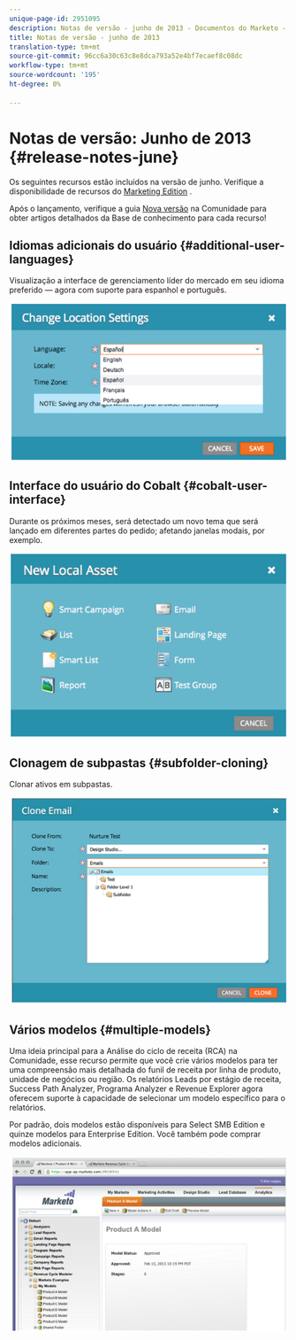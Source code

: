 ```yaml
---
unique-page-id: 2951095
description: Notas de versão - junho de 2013 - Documentos do Marketo - Documentação do produto
title: Notas de versão - junho de 2013
translation-type: tm+mt
source-git-commit: 96cc6a30c63c8e8dca793a52e4bf7ecaef8c08dc
workflow-type: tm+mt
source-wordcount: '195'
ht-degree: 0%

---
```



# Notas de versão: Junho de 2013 {#release-notes-june}

Os seguintes recursos estão incluídos na versão de junho. Verifique a disponibilidade de recursos do [Marketing Edition](http://docs.marketo.com/display/docs/assets/pricing.php) .

Após o lançamento, verifique a guia [Nova versão](release-notes-december-2013.md) na Comunidade para obter artigos detalhados da Base de conhecimento para cada recurso!

## Idiomas adicionais do usuário {#additional-user-languages}

Visualização a interface de gerenciamento líder do mercado em seu idioma preferido — agora com suporte para espanhol e português.

![](assets/image2014-9-22-16-3a25-3a54.png)

## Interface do usuário do Cobalt {#cobalt-user-interface}

Durante os próximos meses, será detectado um novo tema que será lançado em diferentes partes do pedido; afetando janelas modais, por exemplo.

![](assets/image2014-9-22-16-3a26-3a8.png)

## Clonagem de subpastas {#subfolder-cloning}

Clonar ativos em subpastas.

![](assets/image2014-9-22-16-3a26-3a25.png)

## Vários modelos {#multiple-models}

Uma ideia principal para a Análise do ciclo de receita (RCA) na Comunidade, esse recurso permite que você crie vários modelos para ter uma compreensão mais detalhada do funil de receita por linha de produto, unidade de negócios ou região. Os relatórios Leads por estágio de receita, Success Path Analyzer, Programa Analyzer e Revenue Explorer agora oferecem suporte à capacidade de selecionar um modelo específico para o relatórios.

Por padrão, dois modelos estão disponíveis para Select SMB Edition e quinze modelos para Enterprise Edition. Você também pode comprar modelos adicionais.

![](assets/image2014-9-22-16-3a26-3a59.png)

